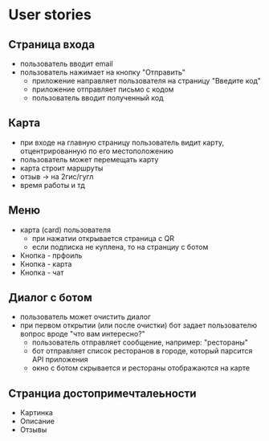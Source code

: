 # User stories

## Страница входа

- пользователь вводит email
- пользователь нажимает на кнопку "Отправить"
  - приложение направляет пользователя на страницу "Введите код"
  - приложение отправляет письмо с кодом
  - пользователь вводит полученный код

## Карта

- при входе на главную страницу пользователь видит карту, отцентрированную
  по его местоположению
- пользователь может перемещать карту
- карта строит маршруты
- отзыв -> на 2гис/гугл
- время работы и тд

## Меню

- карта (card) пользователя
  - при нажатии открывается страница с QR
  - если подписка не куплена, то на странциу с ботом
- Кнопка - прфоиль
- Кнопка - карта
- Кнопка - чат

## Диалог с ботом

- пользователь может очистить диалог
- при первом открытии (или после очистки) бот задает пользователю вопрос
  вроде "что вам интересно?"
  - пользователь отправляет сообщение, например: "рестораны"
  - бот отправляет список ресторанов в городе, который парсится API приложения
  - окно с ботом скрывается и рестораны отображаются на карте
 
## Странциа достопримечталеьности

- Картинка
- Описание
- Отзывы
